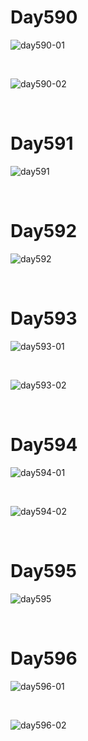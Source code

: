 # Day590

![day590-01](2303img.assets/day590-01.png)

&nbsp;

![day590-02](2303img.assets/day590-02.png)

&nbsp;

# Day591

![day591](2303img.assets/day591.png)

&nbsp;

# Day592

![day592](2303img.assets/day592.png)

&nbsp;

# Day593

![day593-01](2303img.assets/day593-01.png)

&nbsp;

![day593-02](2303img.assets/day593-02.png)

&nbsp;

# Day594

![day594-01](2303img.assets/day594-01.png)

&nbsp;

![day594-02](2303img.assets/day594-02.png)

&nbsp;

# Day595

![day595](2303img.assets/day595.png)

&nbsp;

# Day596

![day596-01](2303img.assets/day596-01.png)

&nbsp;

![day596-02](2303img.assets/day596-02.png)